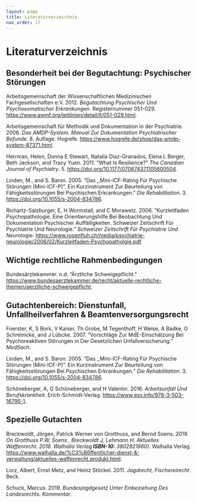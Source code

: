 ```yaml
---
layout: page
title: Literaturverzeichnis
nav_order: 17
---
```


# Literaturverzeichnis

<div class="article-part article-richtext article-body"><h2 class="article-bibliography-header" id="_ycgsirupj">Besonderheit bei der Begutachtung: Psychischer Störungen</h2>
<p>Arbeitsgemeinschaft der Wissenschaftlichen Medizinischen Fachgesellschaften e.V. 2012. <i>Begutachtung Psychischer Und Psychosomatischer Erkrankungen</i>. Registernummer 051-029. <a href="https://www.awmf.org/leitlinien/detail/ll/051-029.html">https://www.awmf.org/leitlinien/detail/ll/051-029.html</a>.</p>
<p>Arbeitsgemeinschaft für Methodik und Dokumentation in der Psychiatrie. 2006. <i>Das AMDP-System. Manual Zur Dokumentation Psychiatrischer Befunde.</i> 8. Auflage. Hogrefe. <a href="https://www.hogrefe.de/shop/das-amdp-system-87371.html">https://www.hogrefe.de/shop/das-amdp-system-87371.html</a>.</p>
<p>Herrman, Helen, Donna E Stewart, Natalia Diaz-Granados, Elena L Berger, Beth Jackson, and Tracy Yuen. 2011. “What Is Resilience?” <i>The Canadian Journal of Psychiatry</i>. 5. <a href="https://doi.org/10.1177/070674371105600504">https://doi.org/10.1177/070674371105600504</a>.</p>
<p>Linden, M., and S. Baron. 2005. “Das ,,Mini-ICF-Rating Für Psychische Störungen (Mini-ICF-P)”. Ein Kurzinstrument Zur Beurteilung von Fähigkeitsstörungen Bei Psychischen Erkrankungen.” <i>Die Rehabilitation</i>. 3. <a href="https://doi.org/10.1055/s-2004-834786">https://doi.org/10.1055/s-2004-834786</a>.</p>
<p>Richartz-Salzburger, E, H Wormstall, and C Morawetz. 2006. “Kurzleitfaden Psychopathologie. Eine Orientierungshilfe Bei Beobachtung Und Dokumentation Psychischer Auffälligkeiten. Schweizer Zeitschrift Für Psychiatrie Und Neurologie.” <i>Schweizer Zeitschrift Für Psychiatrie Und Neurologie</i>. <a href="https://www.rosenfluh.ch/media/psychiatrie-neurologie/2006/02/Kurzleitfaden-Psychopatholgie.pdf">https://www.rosenfluh.ch/media/psychiatrie-neurologie/2006/02/Kurzleitfaden-Psychopatholgie.pdf</a>.</p>

<h2 class="article-bibliography-header" id="_eb9agc1jh">Wichtige rechtliche Rahmenbedingungen</h2>
<p>Bundesärztekammer. n.d. “Ärztliche Schweigepflicht.” <a href="https://www.bundesaerztekammer.de/recht/aktuelle-rechtliche-themen/aerztliche-schweigepflicht">https://www.bundesaerztekammer.de/recht/aktuelle-rechtliche-themen/aerztliche-schweigepflicht</a>.</p>

<h2 class="article-bibliography-header" id="_fta3eoxrh">Gutachtenbereich: Dienstunfall, Unfallheilverfahren &amp; Beamtenversorgungsrecht</h2>
<p>Foerster, K, S Bork, V Kaiser, Th Grobe, M Tegenthoff, H Weise, A Badke, G Schreinicke, and J Lübcke. 2007. “Vorschläge Zur MdE-Einschätzung Bei Psychoreaktiven Störungen in Der Gesetzlichen Unfallversicherung.” <i>MedSach</i>.</p>
<p>Linden, M., and S. Baron. 2005. “Das ,,Mini-ICF-Rating Für Psychische Störungen (Mini-ICF-P)”. Ein Kurzinstrument Zur Beurteilung von Fähigkeitsstörungen Bei Psychischen Erkrankungen.” <i>Die Rehabilitation</i>. 3. <a href="https://doi.org/10.1055/s-2004-834786">https://doi.org/10.1055/s-2004-834786</a>.</p>
<p>Schöneberger, A, G Schöneberger, and H Valentin. 2016. <i>Arbeitsunfall Und Berufskrankheit</i>. Erich-Schmidt-Verlag. <a href="https://www.esv.info/978-3-503-16795-1">https://www.esv.info/978-3-503-16795-1</a>.</p>

<h2 class="article-bibliography-header" id="_zmi29urd5">Spezielle Gutachten</h2>
<p>Breckwoldt, Jörgen, Patrick Werner  von Grotthuss, and Bernd  Soens. 2019. <i>On Grotthuss P.W, Soens , Breckwoldt J, Lehmann H. Aktuelles Waffenrecht. 2016. Walhalla Verlag<b> ISBN-10:</b> 3802921860)</i>. Walhalla Verlag. <a href="https://www.walhalla.de/%C3%B6ffentlicher-dienst-&amp;-verwaltung/aktuelles-waffenrecht.produkt.html">https://www.walhalla.de/%C3%B6ffentlicher-dienst-&amp;-verwaltung/aktuelles-waffenrecht.produkt.html</a>.</p>
<p>Lorz, Albert, Ernst  Metz, and Heinz  Stöckel. 2011. <i>Jagdrecht, Fischereirecht</i>. Beck.</p>
<p>Schuck, Marcus. 2019. <i>Bundesjagdgesetz Unter Einbeziehung Des Landesrechts. Kommentar</i>.</p>
</div>
